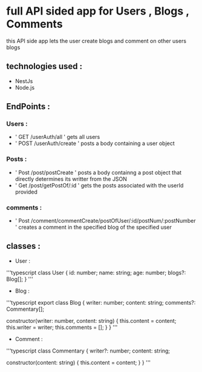 # full API sided app for Users , Blogs , Comments

this API side app lets the user create blogs and comment on other users blogs

## technologies used :

- NestJs
- Node.js

## EndPoints :

### Users :

- ' GET /userAuth/all ' gets all users
- ' POST /userAuth/create ' posts a body containing a user object

### Posts :

- ' Post /post/postCreate ' posts a body containng a post object that directly determines its writter from the JSON
- ' Get /post/getPostOf/:id ' gets the posts associated with the userId provided

### comments : 

- ' Post /comment/commentCreate/postOfUser/:id/postNum/:postNumber ' creates a comment in the specified blog of the specified user

## classes :

- User :

'''typescript
 class User {
  id: number;
  name: string;
  age: number;
  blogs?: Blog[];
}
'''

- Blog :

'''typescript
export class Blog {
  writer: number;
  content: string;
  comments?: Commentary[];

  constructor(writer: number, content: string) {
    this.content = content;
    this.writer = writer;
    this.comments = [];
  }
}
'''

- Comment :

'''typescript
class Commentary {
  writer?: number;
  content: string;

  constructor(content: string) {
    this.content = content;
  }
}
'''
